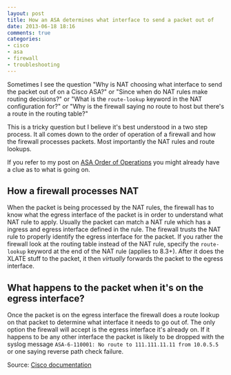 ```yaml
---
layout: post
title: How an ASA determines what interface to send a packet out of
date: 2013-06-18 18:16
comments: true
categories:
- cisco
- asa
- firewall
- troubleshooting
---
```

Sometimes I see the question "Why is NAT choosing what interface to send the packet out of on a Cisco ASA?" or "Since when do NAT rules make routing decisions?" or "What is the `route-lookup` keyword in the NAT configuration for?" or "Why is the firewall saying no route to host but there's a route in the routing table?"

This is a tricky question but I believe it's best understood in a two step process. It all comes down to the order of operation of a firewall and how the firewall processes packets. Most importantly the NAT rules and route lookups.

If you refer to my post on [ASA Order of Operations](/tup/2013/06/18/cisco-asa-order-of-operation/) you might already have a clue as to what is going on.

## How a firewall processes NAT
When the packet is being processed by the NAT rules, the firewall has to know what the egress interface of the packet is in order to understand what NAT rule to apply. Usually the packet can match a NAT rule which has a ingress and egress interface defined in the rule. The firewall trusts the NAT rule to properly identify the egress interface for the packet. If you rather the firewall look at the routing table instead of the NAT rule, specify the `route-lookup` keyword at the end of the NAT rule (applies to 8.3+). After it does the XLATE stuff to the packet, it then *virtually* forwards the packet to the egress interface.

## What happens to the packet when it's on the egress interface?
Once the packet is on the egress interface the firewall does a route lookup on that packet to determine what interface it needs to go out of. The only option the firewall will accept is the egress interface it's already on. If it happens to be any other interface the packet is likely to be dropped with the syslog message `ASA-6-110001: No route to 111.111.11.11 from 10.0.5.5` or one saying reverse path check failure. 


Source: [Cisco documentation](http://www.cisco.com/en/US/docs/security/asa/asa84/configuration/guide/nat_overview.html#wpxref17243)
